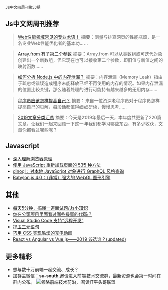 `Js中文网周刊第53期`

Js中文网周刊推荐
-------

> [Web性能领域常见的专业术语！](https://mp.weixin.qq.com/s/6ld8Ihz5FLwk-X2-kaRE8Q)
> 摘要：测量与排查网页的性能瓶颈，是一名专业Web性能优化者的基本功……

> [Array.from 有了第二个参数](https://mp.weixin.qq.com/s/6m7pA5Gtq8zUPvJQ43ilFg)
> 摘要：Array.from 可以从类数组或可迭代对象创建出一个新数组，但它现在也可以接收第二个参数，即旧值与新值之间的映射函数……

> [如何分析 Node.js 中的内存泄漏？](https://mp.weixin.qq.com/s/JAu6TInlwWtbs-dHD2jBKg)
> 摘要：内存泄漏（Memory Leak）指由于疏忽或错误造成程序未能释放已经不再使用的内存的情况。如果内存泄漏的位置比较关键，那么随着处理的进行可能持有越来越多的无用内存……

> [程序员应该怎样提高自己？](https://mp.weixin.qq.com/s/mMBI1xuaXAkvvkgVMJnMtQ)
> 摘要：来自一位资深老程序员对于程序员怎样提高自己的见解，每段话都值得细细研读，慢慢思考……

> [2019文章分类汇总](https://mp.weixin.qq.com/s/6m7pA5Gtq8zUPvJQ43ilFg)
> 摘要：今天是2019年最后一天，本年度共更新了220篇文章，让我们一起来回顾一下这一年我们都学习哪些东西、有多少收获，文章你都看过哪些呢？



Javascript
-------
+ [深入理解浏览器原理](https://juejin.im/post/5df65fbdf265da33d83e70b7)
+ [使用 JavaScript 重新加载页面的 535 种方法](https://javascriptweekly.com/link/63639/web)
+ [dinoql：对本地 JavaScript 对象进行 GraphQL 风格查询](https://javascriptweekly.com/link/63638/web)
+ [Babylon.js 4.0：（非常）强大的 WebGL 图形引擎](https://javascriptweekly.com/link/63238/web)

其他
-------
+ [每天5分钟，搞懂一道面试题/Js小知识](https://www.javascriptc.com/interview-tips/)
+ [你在公司项目里面看过哪些操蛋的代码？](https://mp.weixin.qq.com/s/UeCRhVn9wO0DIk7Nv2C7Vw)
+ [Visual Studio Code 支持“远程开发”](https://javascriptweekly.com/link/63241/web)
+ [捍卫三元语句](https://javascriptweekly.com/link/63250/web)
+ [巧用 CSS 实现酷炫的充电动画 ](https://www.javascriptc.com/3184.html)
+ [React vs Angular vs Vue.js——2019 该选谁？(updated)](https://www.javascriptc.com/2990.html)


更多精彩
-------
+ 想与数十万前端一起交流、成长？
+ 加群主微信：**su-south**,邀请进入前端技术交流群，最新资源也会第一时间在群内公布。
![领略前端技术前沿，阅读IT平头哥联盟](https://user-images.githubusercontent.com/18324563/70633966-608b2980-1c6c-11ea-8123-34f1fd13484e.png)




